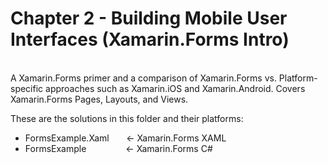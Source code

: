 # Chapter 2 - Building Mobile User Interfaces (Xamarin.Forms Intro)
<br/>
A Xamarin.Forms primer and a comparison of Xamarin.Forms vs. Platform-specific approaches such as Xamarin.iOS and Xamarin.Android. Covers Xamarin.Forms Pages, Layouts, and Views.

These are the solutions in this folder and their platforms:
<ul>
<li>FormsExample.Xaml &nbsp;&nbsp;&nbsp;&nbsp;&nbsp;&nbsp;<- Xamarin.Forms XAML</li>
<li>FormsExample &nbsp;&nbsp;&nbsp;&nbsp;&nbsp;&nbsp;&nbsp;&nbsp;&nbsp;&nbsp;&nbsp;&nbsp;&nbsp;&nbsp;&nbsp;<- Xamarin.Forms C#</li>
</ul>
